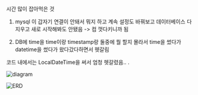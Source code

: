 시간 많이 잡아먹은 것 

1. mysql 이 갑자기 연결이 안돼서 뭐지 하고 계속 설정도 바꿔보고 데이터베이스 다 지우고 새로 시작해봐도 안됐음
-> 컴 껏다키니까 됨

2. DB에 time을 time이랑 timestamp랑 둘중에 뭘 할지 몰라서 time을 썼다가 datetime을 썼다가 왔다갔다하면서 헷갈림

코드 내에서는 LocalDateTime을 써서 엄청 헷갈렸음.. .

![diagram](https://github.com/mingtian-chan/Hang99_Spring_intro/assets/89979849/494e4270-800a-46df-870f-f10444894e40)

![ERD](https://github.com/mingtian-chan/Hang99_Spring_intro/assets/89979849/042cf590-bd03-4ffc-a72d-a4f9b1d927d8)
